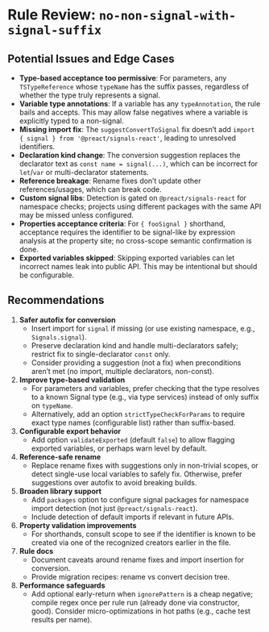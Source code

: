 # Rule Review: `no-non-signal-with-signal-suffix`

## Potential Issues and Edge Cases

- __Type-based acceptance too permissive__: For parameters, any `TSTypeReference` whose `typeName` has the suffix passes, regardless of whether the type truly represents a signal.
- __Variable type annotations__: If a variable has any `typeAnnotation`, the rule bails and accepts. This may allow false negatives where a variable is explicitly typed to a non-signal.
- __Missing import fix__: The `suggestConvertToSignal` fix doesn’t add `import { signal } from '@preact/signals-react'`, leading to unresolved identifiers.
- __Declaration kind change__: The conversion suggestion replaces the declarator text as `const name = signal(...)`, which can be incorrect for `let`/`var` or multi-declarator statements.
- __Reference breakage__: Rename fixes don’t update other references/usages, which can break code.
- __Custom signal libs__: Detection is gated on `@preact/signals-react` for namespace checks; projects using different packages with the same API may be missed unless configured.
- __Properties acceptance criteria__: For `{ fooSignal }` shorthand, acceptance requires the identifier to be signal-like by expression analysis at the property site; no cross-scope semantic confirmation is done.
- __Exported variables skipped__: Skipping exported variables can let incorrect names leak into public API. This may be intentional but should be configurable.

## Recommendations

1. __Safer autofix for conversion__
   - Insert import for `signal` if missing (or use existing namespace, e.g., `Signals.signal`).
   - Preserve declaration kind and handle multi-declarators safely; restrict fix to single-declarator `const` only.
   - Consider providing a suggestion (not a fix) when preconditions aren’t met (no import, multiple declarators, non-const).
2. __Improve type-based validation__
   - For parameters and variables, prefer checking that the type resolves to a known Signal type (e.g., via type services) instead of only suffix on `typeName`.
   - Alternatively, add an option `strictTypeCheckForParams` to require exact type names (configurable list) rather than suffix-based.
3. __Configurable export behavior__
   - Add option `validateExported` (default `false`) to allow flagging exported variables, or perhaps warn level by default.
4. __Reference-safe rename__
   - Replace rename fixes with suggestions only in non-trivial scopes, or detect single-use local variables to safely fix. Otherwise, prefer suggestions over autofix to avoid breaking builds.
5. __Broaden library support__
   - Add `packages` option to configure signal packages for namespace import detection (not just `@preact/signals-react`).
   - Include detection of default imports if relevant in future APIs.
6. __Property validation improvements__
   - For shorthands, consult scope to see if the identifier is known to be created via one of the recognized creators earlier in the file.
7. __Rule docs__
   - Document caveats around rename fixes and import insertion for conversion.
   - Provide migration recipes: rename vs convert decision tree.
8. __Performance safeguards__
   - Add optional early-return when `ignorePattern` is a cheap negative; compile regex once per rule run (already done via constructor, good). Consider micro-optimizations in hot paths (e.g., cache test results per name).
